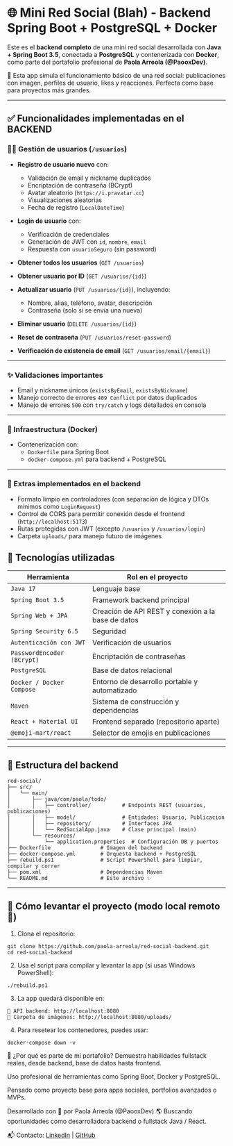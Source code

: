 # 🌐 Mini Red Social (Blah) - Backend Spring Boot + PostgreSQL + Docker

Este es el **backend completo** de una mini red social desarrollada con **Java + Spring Boot 3.5**, conectada a **PostgreSQL** y contenerizada con **Docker**, como parte del portafolio profesional de **Paola Arreola (@PaooxDev)**.

🧠 Esta app simula el funcionamiento básico de una red social: publicaciones con imagen, perfiles de usuario, likes y reacciones. Perfecta como base para proyectos más grandes.

---

## ✅ Funcionalidades implementadas en el BACKEND

### 🧍‍♂️ Gestión de usuarios (`/usuarios`)

- **Registro de usuario nuevo** con:
    - Validación de email y nickname duplicados
    - Encriptación de contraseña (BCrypt)
    - Avatar aleatorio (`https://i.pravatar.cc`)
    - Visualizaciones aleatorias
    - Fecha de registro (`LocalDateTime`)

- **Login de usuario** con:
    - Verificación de credenciales
    - Generación de JWT con `id`, `nombre`, `email`
    - Respuesta con `usuarioSeguro` (sin password)

- **Obtener todos los usuarios** (`GET /usuarios`)
- **Obtener usuario por ID** (`GET /usuarios/{id}`)
- **Actualizar usuario** (`PUT /usuarios/{id}`), incluyendo:
    - Nombre, alias, teléfono, avatar, descripción
    - Contraseña (solo si se envía una nueva)
- **Eliminar usuario** (`DELETE /usuarios/{id}`)
- **Reset de contraseña** (`PUT /usuarios/reset-password`)
- **Verificación de existencia de email** (`GET /usuarios/email/{email}`)

---

### ✨ Validaciones importantes

- Email y nickname únicos (`existsByEmail`, `existsByNickname`)
- Manejo correcto de errores `409 Conflict` por datos duplicados
- Manejo de errores `500` con `try/catch` y logs detallados en consola

---

### 🐳 Infraestructura (Docker)

- Contenerización con:
    - `Dockerfile` para Spring Boot
    - `docker-compose.yml` para backend + PostgreSQL

---

### 📂 Extras implementados en el backend

- Formato limpio en controladores (con separación de lógica y DTOs mínimos como `LoginRequest`)
- Control de CORS para permitir conexión desde el frontend (`http://localhost:5173`)
- Rutas protegidas con JWT (excepto `/usuarios` y `/usuarios/login`)
- Carpeta `uploads/` para manejo futuro de imágenes


## 🧰 Tecnologías utilizadas

| Herramienta               | Rol en el proyecto                                 |
|---------------------------|----------------------------------------------------|
| `Java 17`                 | Lenguaje base                                      |
| `Spring Boot 3.5`         | Framework backend principal                        |
| `Spring Web + JPA`        | Creación de API REST y conexión a la base de datos |
| `Spring Security 6.5`     | Seguridad                                          |
| `Autenticación con JWT`   | Verificación de usuarios                           |
| `PasswordEncoder (BCrypt)`| Encriptación de contraseñas                        |
| `PostgreSQL`              | Base de datos relacional                           |
| `Docker / Docker Compose` | Entorno de desarrollo portable y automatizado      |
| `Maven`                   | Sistema de construcción y dependencias             |
| `React + Material UI`     | Frontend separado (repositorio aparte)             |
| `@emoji-mart/react`       | Selector de emojis en publicaciones                |

---

## 📁 Estructura del backend

```text
red-social/
├── src/
│   └── main/
│       ├── java/com/paola/todo/
│       │   ├── controller/          # Endpoints REST (usuarios, publicaciones)
│       │   ├── model/               # Entidades: Usuario, Publicacion
│       │   ├── repository/          # Interfaces JPA
│       │   └── RedSocialApp.java    # Clase principal (main)
│       └── resources/
│           └── application.properties  # Configuración DB y puertos
├── Dockerfile                # Imagen del backend
├── docker-compose.yml        # Orquesta backend + PostgreSQL
├── rebuild.ps1               # Script PowerShell para limpiar, compilar y correr
├── pom.xml                   # Dependencias Maven
└── README.md                 # Este archivo ✨
```




---

## 🧪 Cómo levantar el proyecto (modo local remoto 🐳)

1. Clona el repositorio:

```
git clone https://github.com/paola-arreola/red-social-backend.git
cd red-social-backend 
```
2. Usa el script para compilar y levantar la app (si usas Windows PowerShell):
```
./rebuild.ps1
```
3. La app quedará disponible en:
```
🔗 API backend: http://localhost:8080
📁 Carpeta de imágenes: http://localhost:8080/uploads/
```
4. Para resetear los contenedores, puedes usar:
```
docker-compose down -v
```
🧠 ¿Por qué es parte de mi portafolio?
Demuestra habilidades fullstack reales, desde backend, base de datos hasta frontend.

Uso profesional de herramientas como Spring Boot, Docker y PostgreSQL.

Pensado como proyecto base para apps sociales, portfolios avanzados o MVPs.

Desarrollado con 💙 por Paola Arreola (@PaooxDev)
🌎 Buscando oportunidades como desarrolladora backend o fullstack Java / React.

📬 Contacto: [LinkedIn](https://www.linkedin.com/in/paola-arreola-6442a9375/) | [GitHub](https://github.com/Paoox)
